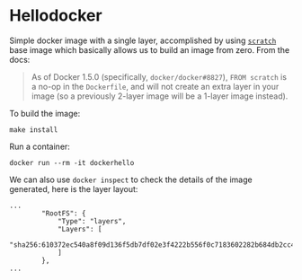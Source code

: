 # Hellodocker

Simple docker image with a single layer, accomplished by using [`scratch`](https://hub.docker.com/_/scratch) base image which basically allows us to build an image from zero. From the docs:

> As of Docker 1.5.0 (specifically, `docker/docker#8827`), `FROM scratch` is a no-op in the `Dockerfile`, and will not create an extra layer in your image (so a previously 2-layer image will be a 1-layer image instead).

To build the image:

```
make install
```

Run a container:
```
docker run --rm -it dockerhello
```

We can also use `docker inspect` to check the details of the image generated, here is the layer layout:
```
...
        "RootFS": {
            "Type": "layers",
            "Layers": [
                "sha256:610372ec540a8f09d136f5db7df02e3f4222b556f0c7183602282b684db2cc44"
            ]
        },
...
```
